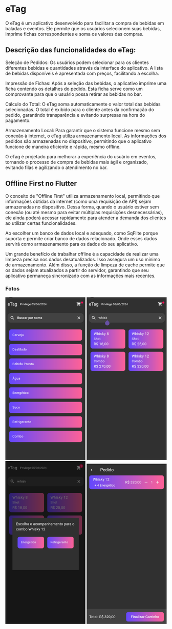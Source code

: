 # eTag

O eTag é um aplicativo desenvolvido para facilitar a compra de bebidas em baladas e eventos. Ele permite que os usuários selecionem suas bebidas, imprime fichas correspondentes e soma os valores das compras. 

## Descrição das funcionalidades do eTag:

Seleção de Pedidos: Os usuários podem selecionar para os clientes diferentes bebidas e quantidades através da interface do aplicativo. A lista de bebidas disponíveis é apresentada com preços, facilitando a escolha.

Impressão de Fichas: Após a seleção das bebidas, o aplicativo imprime uma ficha contendo os detalhes do pedido. Esta ficha serve como um comprovante para que o usuário possa retirar as bebidas no bar.

Cálculo do Total: O eTag soma automaticamente o valor total das bebidas selecionadas. O total é exibido para o cliente antes da confirmação do pedido, garantindo transparência e evitando surpresas na hora do pagamento.

Armazenamento Local: Para garantir que o sistema funcione mesmo sem conexão à internet, o eTag utiliza armazenamento local. As informações dos pedidos são armazenadas no dispositivo, permitindo que o aplicativo funcione de maneira eficiente e rápida, mesmo offline.

O eTag é projetado para melhorar a experiência do usuário em eventos, tornando o processo de compra de bebidas mais ágil e organizado, evitando filas  e agilizando o atendimento no bar.

## Offline First no Flutter

O conceito de "Offline First" utiliza armazenamento local, permitindo que informações obtidas da internet (como uma requisição de API) sejam armazenadas no dispositivo. Dessa forma, quando o usuário estiver sem conexão (ou até mesmo para evitar múltiplas requisições desnecessárias), ele ainda poderá acessar rapidamente para atender a demanda dos clientes ao utilizar certas funcionalidades.

Ao escolher um banco de dados local e adequado, como SqFlite porque suporta e permite criar banco de dados relacionado. Onde esses dados servirá como armazenamento para os dados do seu aplicativo.

Um grande benefício de trabalhar offline é a capacidade de realizar uma limpeza precisa nos dados desatualizados. Isso assegura um uso mínimo de armazenamento. Além disso, a função de limpeza de cache permite que os dados sejam atualizados a partir do servidor, garantindo que seu aplicativo permaneça sincronizado com as informações mais recentes.

### Fotos
<div>
<img src="assets/ui/etag_1.png" width="250">
<img src="assets/ui/etag_2.png" width="250">
<img src="assets/ui/etag_3.png" width="250">
<img src="assets/ui/etag_4.png" width="250">
</div>


